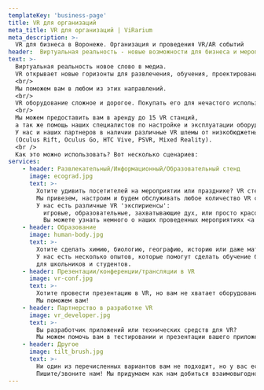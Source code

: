 ```yaml
---
templateKey: 'business-page'
title: VR для организаций
meta_title: VR для организаций | ViRarium
meta_description: >-
  VR для бизнеса в Воронеже. Организация и проведения VR/AR событий
header:  Виртуальная реальность - новые возможности для бизнеса и мероприятий
text: >-
  Виртуальная реальность новое слово в медиа.
  VR открывает новые горизонты для развлечения, обучения, проектирования и рекламы.
  <br/>
  Мы поможем вам в любом из этих направлений.
  <br/>
  VR оборудование сложное и дорогое. Покупать его для нечастого использования накладно.
  <br/>
  Мы можем предоставить вам в аренду до 15 VR станций,
  а так же помощь наших специалистов по настройке и эксплуатации оборудование.
  У нас и наших партнеров в наличии различные VR шлемы от низкобюджетных до премиальных
  (Oculus Rift, Oculus Go, HTC Vive, PSVR, Mixed Reality).
  <br />
  Как это можно использовать? Вот несколько сценариев:
services:
    - header: Развлекательный/Информационный/Образовательный стенд
      image: ecograd.jpg
      text: >-
        Хотите удивить посетителей на мероприятии или празднике? VR стенд произведет фурор!
        Мы привезем, настроим и будем обслуживать любое количество VR станций.
        У нас есть различные VR 'экспириенсы':
          игровые, образовательные, захватывающие дух, или просто красоты мира.
          Вы можете узнать немного о наших проведенных мероприятиях <a href='/tags/vr-зона-на-мероприятии/'> здесь</a>.
    - header: Образование
      image: human-body.jpg
      text: >-
        Хотите сделать химию, биологию, географию, историю или даже математику более наглядной?
        У нас есть несколько опытов, которые помогут сделать обучение более понятным и интересным
        для школьников и студентов.
    - header: Презентации/конференции/трансляции в VR
      image: vr-conf.jpg
      text: >-
        Хотите провести презентацию в VR, но вам не хватает оборудования/сотрудников/технических навыков?
        Мы поможем вам!
    - header: Партнерство в разработке VR
      image: vr_developer.jpg
      text: >-
        Вы разработчик приложений или технических средств для VR?
        Мы можем помочь вам в тестировании и презентации вашего приложения на нашем оборудовании.
    - header: Другое
      image: tilt_brush.jpg
      text: >-
        Ни один из перечисленных вариантов вам не подходит, но у вас есть идеи или проекты где можно использовать VR?
        Пишите/звоните нам! Мы придумаем как нам добиться взаимовыгодного сотрудничества.
---
```

